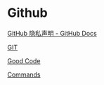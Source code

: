 # Github

[GitHub 隐私声明 - GitHub Docs](Github%2071ad5fcc875949efb508aae1187c3f3e/GitHub%20%E9%9A%90%E7%A7%81%E5%A3%B0%E6%98%8E%20-%20GitHub%20Docs%201ec6863a68f746988686a944d87d6c8d.md)

[GIT](Github%2071ad5fcc875949efb508aae1187c3f3e/GIT%20bb83ae7d58fe4e77b947acf0f5093b6e.md)

[Good Code](Github%2071ad5fcc875949efb508aae1187c3f3e/Good%20Code%2016ac2a0578bf4f999373bb2fed0bb2e3.md)

[Commands](Github%2071ad5fcc875949efb508aae1187c3f3e/Commands%20f4c1397461e245b9bbad291711b1049f.md)